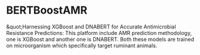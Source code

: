 # BERTBoostAMR
&amp;quot;Harnessing XGBoost and DNABERT for Accurate Antimicrobial Resistance Predictions: This platform include AMR prediction methodology, one is XGBoost and another one is DNABERT. Both these models are trained on microorganism which specifically target ruminant animals.
